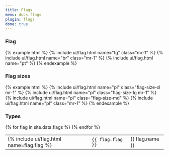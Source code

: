 ```yaml
---
title: Flags
menu: docs.flags
plugin: flags
done: true
---
```


### Flag

{% example html %}
{% include ui/flag.html name="tg" class="mr-1" %}
{% include ui/flag.html name="br" class="mr-1" %}
{% include ui/flag.html name="pt" %}
{% endexample %}

### Flag sizes

{% example html %}
{% include ui/flag.html name="pl" class="flag-size-xl mr-1" %}
{% include ui/flag.html name="pl" class="flag-size-lg mr-1" %}
{% include ui/flag.html name="pl" class="flag-size-md" %}
{% include ui/flag.html name="pl" class="mr-1" %}
{% endexample %}

### Types

<table>
{% for flag in site.data.flags %}
<tr>
<td>{% include ui/flag.html name=flag.flag %}</td>
<td><code>{{ flag.flag }}</code></td>
<td>{{ flag.name }}</td>
</tr>
{% endfor %}
</table>
